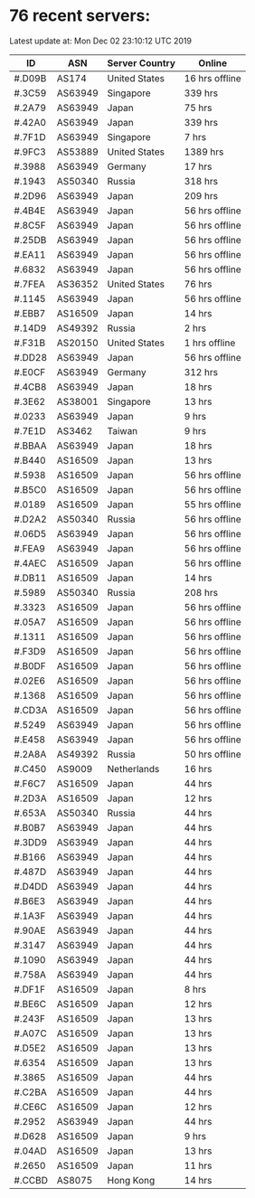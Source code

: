 # 76 recent servers:

Latest update at: Mon Dec 02 23:10:12 UTC 2019

| ID | ASN | Server Country | Online |
| -- | --- | -------------- | ------ |
| #.D09B | AS174 | United States | 16 hrs offline |
| #.3C59 | AS63949 | Singapore | 339 hrs |
| #.2A79 | AS63949 | Japan | 75 hrs |
| #.42A0 | AS63949 | Japan | 339 hrs |
| #.7F1D | AS63949 | Singapore | 7 hrs |
| #.9FC3 | AS53889 | United States | 1389 hrs |
| #.3988 | AS63949 | Germany | 17 hrs |
| #.1943 | AS50340 | Russia | 318 hrs |
| #.2D96 | AS63949 | Japan | 209 hrs |
| #.4B4E | AS63949 | Japan | 56 hrs offline |
| #.8C5F | AS63949 | Japan | 56 hrs offline |
| #.25DB | AS63949 | Japan | 56 hrs offline |
| #.EA11 | AS63949 | Japan | 56 hrs offline |
| #.6832 | AS63949 | Japan | 56 hrs offline |
| #.7FEA | AS36352 | United States | 76 hrs |
| #.1145 | AS63949 | Japan | 56 hrs offline |
| #.EBB7 | AS16509 | Japan | 14 hrs |
| #.14D9 | AS49392 | Russia | 2 hrs |
| #.F31B | AS20150 | United States | 1 hrs offline |
| #.DD28 | AS63949 | Japan | 56 hrs offline |
| #.E0CF | AS63949 | Germany | 312 hrs |
| #.4CB8 | AS63949 | Japan | 18 hrs |
| #.3E62 | AS38001 | Singapore | 13 hrs |
| #.0233 | AS63949 | Japan | 9 hrs |
| #.7E1D | AS3462 | Taiwan | 9 hrs |
| #.BBAA | AS63949 | Japan | 18 hrs |
| #.B440 | AS16509 | Japan | 13 hrs |
| #.5938 | AS16509 | Japan | 56 hrs offline |
| #.B5C0 | AS16509 | Japan | 56 hrs offline |
| #.0189 | AS16509 | Japan | 55 hrs offline |
| #.D2A2 | AS50340 | Russia | 56 hrs offline |
| #.06D5 | AS63949 | Japan | 56 hrs offline |
| #.FEA9 | AS63949 | Japan | 56 hrs offline |
| #.4AEC | AS16509 | Japan | 56 hrs offline |
| #.DB11 | AS16509 | Japan | 14 hrs |
| #.5989 | AS50340 | Russia | 208 hrs |
| #.3323 | AS16509 | Japan | 56 hrs offline |
| #.05A7 | AS16509 | Japan | 56 hrs offline |
| #.1311 | AS16509 | Japan | 56 hrs offline |
| #.F3D9 | AS16509 | Japan | 56 hrs offline |
| #.B0DF | AS16509 | Japan | 56 hrs offline |
| #.02E6 | AS16509 | Japan | 56 hrs offline |
| #.1368 | AS16509 | Japan | 56 hrs offline |
| #.CD3A | AS16509 | Japan | 56 hrs offline |
| #.5249 | AS63949 | Japan | 56 hrs offline |
| #.E458 | AS63949 | Japan | 56 hrs offline |
| #.2A8A | AS49392 | Russia | 50 hrs offline |
| #.C450 | AS9009 | Netherlands | 16 hrs |
| #.F6C7 | AS16509 | Japan | 44 hrs |
| #.2D3A | AS16509 | Japan | 12 hrs |
| #.653A | AS50340 | Russia | 44 hrs |
| #.B0B7 | AS63949 | Japan | 44 hrs |
| #.3DD9 | AS63949 | Japan | 44 hrs |
| #.B166 | AS63949 | Japan | 44 hrs |
| #.487D | AS63949 | Japan | 44 hrs |
| #.D4DD | AS63949 | Japan | 44 hrs |
| #.B6E3 | AS63949 | Japan | 44 hrs |
| #.1A3F | AS63949 | Japan | 44 hrs |
| #.90AE | AS63949 | Japan | 44 hrs |
| #.3147 | AS63949 | Japan | 44 hrs |
| #.1090 | AS63949 | Japan | 44 hrs |
| #.758A | AS63949 | Japan | 44 hrs |
| #.DF1F | AS16509 | Japan | 8 hrs |
| #.BE6C | AS16509 | Japan | 12 hrs |
| #.243F | AS16509 | Japan | 13 hrs |
| #.A07C | AS16509 | Japan | 13 hrs |
| #.D5E2 | AS16509 | Japan | 13 hrs |
| #.6354 | AS16509 | Japan | 13 hrs |
| #.3865 | AS16509 | Japan | 44 hrs |
| #.C2BA | AS16509 | Japan | 44 hrs |
| #.CE6C | AS16509 | Japan | 12 hrs |
| #.2952 | AS63949 | Japan | 44 hrs |
| #.D628 | AS16509 | Japan | 9 hrs |
| #.04AD | AS16509 | Japan | 13 hrs |
| #.2650 | AS16509 | Japan | 11 hrs |
| #.CCBD | AS8075 | Hong Kong | 14 hrs |

